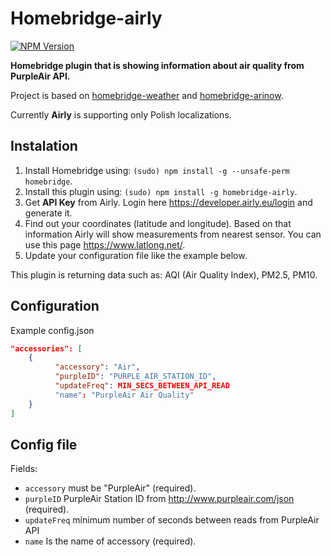 # Homebridge-airly
[![NPM Version](https://img.shields.io/npm/v/homebridge-airly.svg)](https://www.npmjs.com/package/homebridge-airly)

**Homebridge plugin that is showing information about air quality from PurpleAir API.**

Project is based on [homebridge-weather](https://github.com/werthdavid/homebridge-weather) and [homebridge-arinow](https://github.com/ToddGreenfield/homebridge-airnow).

Currently **Airly** is supporting only Polish localizations.

## Instalation
1. Install Homebridge using: `(sudo) npm install -g --unsafe-perm homebridge`.
1. Install this plugin using: `(sudo) npm install -g homebridge-airly`.
1. Get **API Key** from Airly. Login here <https://developer.airly.eu/login> and generate it.
1. Find out your coordinates (latitude and longitude). Based on that information Airly will show measurements from nearest sensor. You can use this page <https://www.latlong.net/>.
1. Update your configuration file like the example below.

This plugin is returning data such as: AQI (Air Quality Index), PM2.5, PM10.

## Configuration
Example config.json

```json
"accessories": [
    {
          "accessory": "Air",
          "purpleID": "PURPLE_AIR_STATION_ID",
          "updateFreq": MIN_SECS_BETWEEN_API_READ
          "name": "PurpleAir Air Quality"
    }
]
```

## Config file
Fields:
- `accessory` must be "PurpleAir" (required).
- `purpleID` PurpleAir Station ID from http://www.purpleair.com/json (required).
- `updateFreq` minimum number of seconds between reads from PurpleAir API
- `name` Is the name of accessory (required).
